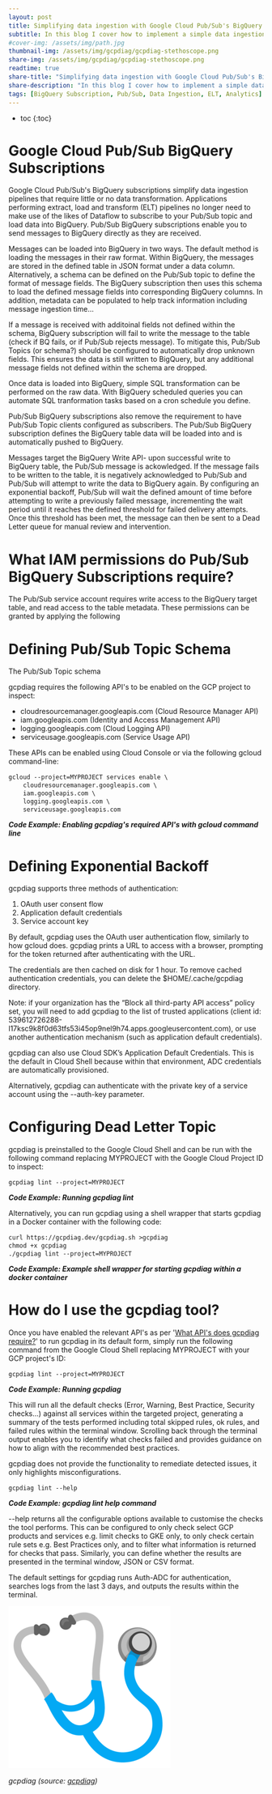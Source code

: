 ```yaml
---
layout: post
title: Simplifying data ingestion with Google Cloud Pub/Sub's BigQuery Subscriptions
subtitle: In this blog I cover how to implement a simple data ingestion and analytics pipeline using Google Cloud Pub/Sub's BigQuery Subscription service.
#cover-img: /assets/img/path.jpg
thumbnail-img: /assets/img/gcpdiag/gcpdiag-stethoscope.png
share-img: /assets/img/gcpdiag/gcpdiag-stethoscope.png
readtime: true
share-title: "Simplifying data ingestion with Google Cloud Pub/Sub's BigQuery Subscription"
share-description: "In this blog I cover how to implement a simple data ingestion and analytics pipeline using Google Cloud Pub/Sub's BigQuery Subscription service."
tags: [BigQuery Subscription, Pub/Sub, Data Ingestion, ELT, Analytics]
---
```


* toc
{:toc}

# Google Cloud Pub/Sub BigQuery Subscriptions
Google Cloud Pub/Sub's BigQuery subscriptions simplify data ingestion pipelines that require little or no data transformation. Applications performing extract, load and transform (ELT) pipelines no longer need to make use of the likes of Dataflow to subscribe to your Pub/Sub topic and load data into BigQuery. Pub/Sub BigQuery subscriptions enable you to send messages to BigQuery directly as they are received.

Messages can be loaded into BigQuery in two ways. The default method is loading the messages in their raw format. Within BigQuery, the messages are stored in the defined table in JSON format under a data column. Alternatively, a schema can be defined on the Pub/Sub topic to define the format of message fields. The BigQuery subscription then uses this schema to load the defined message fields into corresponding BigQuery columns. In addition, metadata can be populated to help track information including message ingestion time... 

If a message is received with additoinal fields not defined within the schema, BigQuery subscription will fail to write the message to the table (check if BQ fails, or if Pub/Sub rejects message). To mitigate this, Pub/Sub Topics (or schema?) should be configured to automatically drop unknown fields. This ensures the data is still written to BigQuery, but any additional message fields not defined within the schema are dropped.

Once data is loaded into BigQuery, simple SQL transformation can be performed on the raw data. With BigQuery scheduled queries you can automate SQL tranformation tasks based on a cron schedule you define.

Pub/Sub BigQuery subscriptions also remove the requirement to have Pub/Sub Topic clients configured as subscribers. The Pub/Sub BigQuery subscription defines the BigQuery table data will be loaded into and is automatically pushed to BigQuery.

Messages target the BigQuery Write API- upon successful write to BigQuery table, the Pub/Sub message is ackowledged. If the message fails to be written to the table, it is negatively acknowledged to Pub/Sub and Pub/Sub will attempt to write the data to BigQuery again. By configuring an exponential backoff, Pub/Sub will wait the defined amount of time before attempting to write a previously failed message, incrementing the wait period until it reaches the defined threshold for failed delivery attempts. Once this threshold has been met, the message can then be sent to a Dead Letter queue for manual review and intervention. 

# What IAM permissions do Pub/Sub BigQuery Subscriptions require?
The Pub/Sub service account requires write access to the BigQuery target table, and read access to the table metadata. These permissions can be granted by applying the following 

<Example code applying permissions to table>

# Defining Pub/Sub Topic Schema
The Pub/Sub Topic schema


gcpdiag requires the following API's to be enabled on the GCP project to inspect:

- cloudresourcemanager.googleapis.com (Cloud Resource Manager API)
- iam.googleapis.com (Identity and Access Management API)
- logging.googleapis.com (Cloud Logging API)
- serviceusage.googleapis.com (Service Usage API)

These APIs can be enabled using Cloud Console or via the following gcloud command-line:

```
gcloud --project=MYPROJECT services enable \
    cloudresourcemanager.googleapis.com \
    iam.googleapis.com \
    logging.googleapis.com \
    serviceusage.googleapis.com
```
***Code Example: Enabling gcpdiag's required API's with gcloud command line***

# Defining Exponential Backoff
gcpdiag supports three methods of authentication:

1.  OAuth user consent flow
2.  Application default credentials
3.  Service account key

By default, gcpdiag uses the OAuth user authentication flow, similarly to how gcloud does. gcpdiag prints a URL to access with a browser, prompting for the token returned after authenticating with the URL.

The credentials are then cached on disk for 1 hour. To remove cached authentication credentials, you can delete the $HOME/.cache/gcpdiag directory.

Note: if your organization has the “Block all third-party API access” policy set, you will need to add gcpdiag to the list of trusted applications (client id: 539612726288-l17ksc9k8f0d63tfs53i45op9nel9h74.apps.googleusercontent.com), or use another authentication mechanism (such as application default credentials).

gcpdiag can also use Cloud SDK’s Application Default Credentials. This is the default in Cloud Shell because within that environment, ADC credentials are automatically provisioned.

Alternatively, gcpdiag can authenticate with the private key of a service account using the --auth-key parameter.


# Configuring Dead Letter Topic
gcpdiag is preinstalled to the Google Cloud Shell and can be run with the following command replacing MYPROJECT with the Google Cloud Project ID to inspect:

```
gcpdiag lint --project=MYPROJECT
```
***Code Example: Running gcpdiag lint***

Alternatively, you can run gcpdiag using a shell wrapper that starts gcpdiag in a Docker container with the following code:

```
curl https://gcpdiag.dev/gcpdiag.sh >gcpdiag
chmod +x gcpdiag
./gcpdiag lint --project=MYPROJECT
```
***Code Example: Example shell wrapper for starting gcpdiag within a docker container***

# How do I use the gcpdiag tool?

Once you have enabled the relevant API's as per '[What API's does gcpdiag require?](/gcpdiag#what-apis-does-gcpdiag-require)' to run gcpdiag in its default form, simply run the following command from the Google Cloud Shell replacing MYPROJECT with your GCP project's ID:

```
gcpdiag lint --project=MYPROJECT
```
***Code Example: Running gcpdiag***

This will run all the default checks (Error, Warning, Best Practice, Security checks...) against all services within the targeted project, generating a summary of the tests performed including total skipped rules, ok rules, and failed rules within the terminal window. Scrolling back through the terminal output enables you to identify what checks failed and provides guidance on how to align with the recommended best practices. 

gcpdiag does not provide the functionality to remediate detected issues, it only highlights misconfigurations.

```
gcpdiag lint --help
```
***Code Example: gcpdiag lint help command***

--help returns all the configurable options available to customise the checks the tool performs. This can be configured to only check select GCP products and services e.g. limit checks to GKE only, to only check certain rule sets e.g. Best Practices only, and to filter what information is returned for checks that pass. Similarly, you can define whether the results are presented in the terminal window, JSON or CSV format.

The default settings for gcpdiag runs Auth-ADC for authentication, searches logs from the last 3 days, and outputs the results within the terminal.

![gcpdiag Open Source Tool](/assets/img/gcpdiag/gcpdiag-stethoscope.png "gcpdiag Open Source Tool")
 
*gcpdiag (source: [gcpdiag](https://gcpdiag.dev))*

